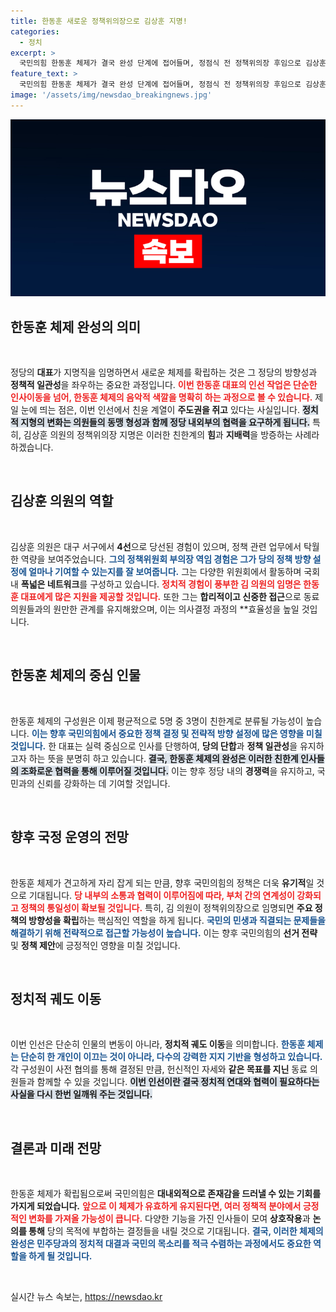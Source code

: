 ```yaml
---
title: 한동훈 새로운 정책위의장으로 김상훈 지명!
categories:
  - 정치
excerpt: >
  국민의힘 한동훈 체제가 결국 완성 단계에 접어들며, 정점식 전 정책위의장 후임으로 김상훈 의원이 지명될 예정이다. 친한계 인사들이 주축을 이루며 여당의 운영 방향이 재편될 전망이다. 의총 추인 후 최종 인선이 마무리될 것이고, 이는 한동훈 대표의 정치적 입지를 더욱 강화할 것으로 보인다.
feature_text: >
  국민의힘 한동훈 체제가 결국 완성 단계에 접어들며, 정점식 전 정책위의장 후임으로 김상훈 의원이 지명될 예정이다. 친한계 인사들이 주축을 이루며 여당의 운영 방향이 재편될 전망이다. 의총 추인 후 최종 인선이 마무리될 것이고, 이는 한동훈 대표의 정치적 입지를 더욱 강화할 것으로 보인다.
image: '/assets/img/newsdao_breakingnews.jpg'
---
```


<p><img src="/assets/img/newsdao_breakingnews.jpg" alt="cryptoinkorea 속보" /></p>

<h2 data-ke-size="size26">한동훈 체제 완성의 의미</h2>

<p data-ke-size="size16">&nbsp;</p>

<p>정당의 <strong>대표</strong>가 지명직을 임명하면서 새로운 체제를 확립하는 것은 그 정당의 방향성과 <strong>정책적 일관성</strong>을 좌우하는 중요한 과정입니다. <b><span style="color: #ee2323;">이번 한동훈 대표의 인선 작업은 단순한 인사이동을 넘어, 한동훈 체제의 음악적 색깔을 명확히 하는 과정으로 볼 수 있습니다.</span></b> 제일 눈에 띄는 점은, 이번 인선에서 친윤 계열이 <strong>주도권을 쥐고</strong> 있다는 사실입니다. <b><span style="background-color: #21538527;">정치적 지형의 변화는 의원들의 동맹 형성과 함께 정당 내외부의 협력을 요구하게 됩니다.</span></b> 특히, 김상훈 의원의 정책위의장 지명은 이러한 친한계의 <strong>힘</strong>과 <strong>지배력</strong>을 방증하는 사례라 하겠습니다.</p></p>

<p data-ke-size="size16">&nbsp;</p>

<h2 data-ke-size="size26">김상훈 의원의 역할</h2>

<p data-ke-size="size16">&nbsp;</p>

<p>김상훈 의원은 대구 서구에서 <strong>4선</strong>으로 당선된 경험이 있으며, 정책 관련 업무에서 탁월한 역량을 보여주었습니다. <b><span style="color: #1a5490;">그의 정책위원회 부의장 역임 경험은 그가 당의 정책 방향 설정에 얼마나 기여할 수 있는지를 잘 보여줍니다.</span></b> 그는 다양한 위원회에서 활동하며 국회 내 <strong>폭넓은 네트워크</strong>를 구성하고 있습니다. <b><span style="color: #ee2323;">정치적 경험이 풍부한 김 의원의 임명은 한동훈 대표에게 많은 지원을 제공할 것입니다.</span></b> 또한 그는 <strong>합리적이고 신중한 접근</strong>으로 동료 의원들과의 원만한 관계를 유지해왔으며, 이는 의사결정 과정의 **효율성을 높일 것입니다.</span></b></p></p>

<p data-ke-size="size16">&nbsp;</p>

<h2 data-ke-size="size26">한동훈 체제의 중심 인물</h2>

<p data-ke-size="size16">&nbsp;</p>

<p>한동훈 체제의 구성원은 이제 평균적으로 5명 중 3명이 친한계로 분류될 가능성이 높습니다. <b><span style="color: #1a5490;">이는 향후 국민의힘에서 중요한 정책 결정 및 전략적 방향 설정에 많은 영향을 미칠 것입니다.</span></b> 한 대표는 실력 중심으로 인사를 단행하여, <strong>당의 단합</strong>과 <strong>정책 일관성</strong>을 유지하고자 하는 뜻을 분명히 하고 있습니다. <b><span style="background-color: #21538527;">결국, 한동훈 체제의 완성은 이러한 친한계 인사들의 조화로운 협력을 통해 이루어질 것입니다.</span></b> 이는 향후 정당 내의 <strong>경쟁력</strong>을 유지하고, 국민과의 신뢰를 강화하는 데 기여할 것입니다.</p></p>

<p data-ke-size="size16">&nbsp;</p>

<h2 data-ke-size="size26">향후 국정 운영의 전망</h2>

<p data-ke-size="size16">&nbsp;</p>

<p>한동훈 체제가 견고하게 자리 잡게 되는 만큼, 향후 국민의힘의 정책은 더욱 <strong>유기적</strong>일 것으로 기대됩니다. <b><span style="color: #ee2323;">당 내부의 소통과 협력이 이루어짐에 따라, 부처 간의 연계성이 강화되고 정책의 통일성이 확보될 것입니다.</span></b> 특히, 김 의원이 정책위의장으로 임명되면 <strong>주요 정책의 방향성을 확립</strong>하는 핵심적인 역할을 하게 됩니다. <b><span style="color: #1a5490;">국민의 민생과 직결되는 문제들을 해결하기 위해 전략적으로 접근할 가능성이 높습니다.</span></b> 이는 향후 국민의힘의 <strong>선거 전략</strong> 및 <strong>정책 제안</strong>에 긍정적인 영향을 미칠 것입니다.</p></p>

<p data-ke-size="size16">&nbsp;</p>

<h2 data-ke-size="size26">정치적 궤도 이동</h2>

<p data-ke-size="size16">&nbsp;</p>

<p>이번 인선은 단순히 인물의 변동이 아니라, <strong>정치적 궤도 이동</strong>을 의미합니다. <b><span style="color: #1a5490;">한동훈 체제는 단순히 한 개인이 이끄는 것이 아니라, 다수의 강력한 지지 기반을 형성하고 있습니다.</span></b> 각 구성원이 사전 협의를 통해 결정된 만큼, 헌신적인 자세와 <strong>같은 목표를 지닌</strong> 동료 의원들과 함께할 수 있을 것입니다. <b><span style="background-color: #21538527;">이번 인선이란 결국 정치적 연대와 협력이 필요하다는 사실을 다시 한번 일깨워 주는 것입니다.</span></b></p></p>

<p data-ke-size="size16">&nbsp;</p>

<h2 data-ke-size="size26">결론과 미래 전망</h2>

<p data-ke-size="size16">&nbsp;</p>

<p>한동훈 체제가 확립됨으로써 국민의힘은 <strong>대내외적으로 존재감을 드러낼 수 있는 기회를 가지게 되었습니다.</strong> <b><span style="color: #ee2323;">앞으로 이 체제가 유효하게 유지된다면, 여러 정책적 분야에서 긍정적인 변화를 가져올 가능성이 큽니다.</span></b> 다양한 기능을 가진 인사들이 모여 <strong>상호작용</strong>과 <strong>논의를 통해</strong> 당의 목적에 부합하는 결정들을 내릴 것으로 기대됩니다. <b><span style="color: #1a5490;">결국, 이러한 체제의 완성은 민주당과의 정치적 대결과 국민의 목소리를 적극 수렴하는 과정에서도 중요한 역할을 하게 될 것입니다.</span></b></p></p>

<p data-ke-size="size16">&nbsp;</p>
실시간 뉴스 속보는, <a href="https://newsdao.kr" rel="dofollow">https://newsdao.kr</a>


